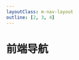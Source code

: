 ```yaml
---
layoutClass: m-nav-layout
outline: [2, 3, 4]
---
```


<script setup>
  import { NAV_DATA } from "./data.mts"
</script>

<style src="./index.scss"></style>

# 前端导航

<MyNavLinks v-for="{title, items} in NAV_DATA" :title="title" :items="items"/>
<br />
